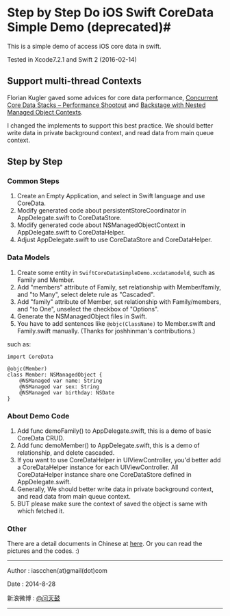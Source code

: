 # Step by Step Do iOS Swift CoreData Simple Demo (deprecated)#

This is a simple demo of access iOS core data in swift. 

Tested in Xcode7.2.1 and Swift 2 (2016-02-14)

## Support multi-thread Contexts

Florian Kugler gaved some advices for core data performance, [Concurrent Core Data Stacks – Performance Shootout](http://floriankugler.com/blog/2013/4/29/concurrent-core-data-stack-performance-shootout) and [Backstage with Nested Managed Object Contexts](http://floriankugler.com/blog/2013/5/11/backstage-with-nested-managed-object-contexts). 

I changed the implements to support this best practice. We should better write data in private background context, and read data from main queue context.

## Step by Step

### Common Steps

1. Create an Empty Application, and select in Swift language and use CoreData.
2. Modify generated code about persistentStoreCoordinator in AppDelegate.swift to CoreDataStore.
3. Modify generated code about NSManagedObjectContext in AppDelegate.swift to CoreDataHelper.
4. Adjust AppDelegate.swift to use CoreDataStore and CoreDataHelper. 

### Data Models

1. Create some entity in `SwiftCoreDataSimpleDemo.xcdatamodeld`, such as Family and Member. 
2. Add "members" attribute of Family, set relationship with Member/family, and "to Many", select delete rule as "Cascaded".
3. Add "family" attribute of Member, set relationship with Family/members, and "to One", unselect the checkbox of "Options".
4. Generate the NSManagedObject files in Swift.
5. You have to add sentences like `@objc(ClassName)` to Member.swift and Family.swift manually.  (Thanks for joshhinman's contributions.)

such as: 

    import CoreData
    
    @objc(Member)
    class Member: NSManagedObject {
        @NSManaged var name: String
        @NSManaged var sex: String
        @NSManaged var birthday: NSDate
    }

### About Demo Code

1. Add func demoFamily() to AppDelegate.swift, this is a demo of basic CoreData CRUD.
2. Add func demoMember() to AppDelegate.swift, this is a demo of relationship, and delete cascaded.
3. If you want to use CoreDataHelper in UIViewController, you'd better add a CoreDataHelper instance for each UIViewController. All CoreDataHelper instance share one CoreDataStore defined in AppDelegate.swift.
4. Generally, We should better write data in private background context, and read data from main queue context. 
5. BUT please make sure the context of saved the object is same with which fetched it.

### Other

There are a detail documents in Chinese at [here](https://github.com/iascchen/SwiftCoreDataSimpleDemo/blob/master/docs/swift_coredata_sample.md). 
Or you can read the pictures and the codes. :)

---

Author : iascchen(at)gmail(dot)com

Date : 2014-8-28

新浪微博 : [@问天鼓](http://www.weibo.com/iascchen)

---
